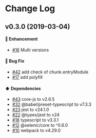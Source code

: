 # Change Log

## v0.3.0 (2019-03-04)

#### :rocket: Enhancement

- [#16](https://github.com/mkwtys/selenic-webpack-plugin/pull/16) Multi versions

#### :bug: Bug Fix

- [#42](https://github.com/mkwtys/selenic-webpack-plugin/pull/42) add check of chunk.entryModule
- [#17](https://github.com/mkwtys/selenic-webpack-plugin/pull/17) add polyfill

#### :arrow_up: Dependencies

- [#43](https://github.com/mkwtys/selenic-webpack-plugin/pull/43) core-js to v2.6.5
- [#32](https://github.com/mkwtys/selenic-webpack-plugin/pull/32) @babel/preset-typescript to v7.3.3
- [#23](https://github.com/mkwtys/selenic-webpack-plugin/pull/23) jest to v24.1.0
- [#22](https://github.com/mkwtys/selenic-webpack-plugin/pull/22) @types/jest to v24
- [#18](https://github.com/mkwtys/selenic-webpack-plugin/pull/18) typescript to v3.3.1
- [#12](https://github.com/mkwtys/selenic-webpack-plugin/pull/12) @selenic/core to ^0.6.0
- [#10](https://github.com/mkwtys/selenic-webpack-plugin/pull/10) webpack to v4.29.0
